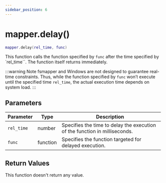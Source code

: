 ```yaml
---
sidebar_position: 6
---
```


# mapper.delay()
```lua
mapper.delay(rel_time, func)
```
This function calls the function specified by `func` after the time specified by `rel_time``.
The function itself returns immediately.

:::warning Note
fsmapper and Windows are not designed to guarantee real-time constraints.
Thus, while the function specified by `func` won’t execute until the specified time `rel_time`, the actual execution time depends on system load.
:::

## Parameters
|Parameter|Type|Description|
|-|-|-|
|`rel_time`|number|Specifies the time to delay the execution of the function in milliseconds.|
|`func`|function|Specifies the function targeted for delayed execution.|


## Return Values
This function doesn't return any value.